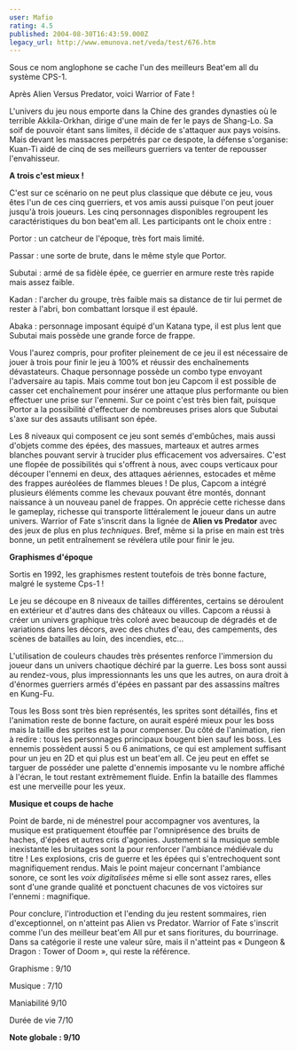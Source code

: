 ```yaml
---
user: Mafio
rating: 4.5
published: 2004-08-30T16:43:59.000Z
legacy_url: http://www.emunova.net/veda/test/676.htm
---
```

Sous ce nom anglophone se cache l'un des meilleurs Beat'em all du système CPS-1\.  

Après Alien Versus Predator, voici Warrior of Fate !  

L'univers du jeu nous emporte dans la Chine des grandes dynasties où le terrible Akkila-Orkhan, dirige d'une main de fer le pays de Shang-Lo. Sa soif de pouvoir étant sans limites, il décide de s'attaquer aux pays voisins. Mais devant les massacres perpétrés par ce despote, la défense s'organise: Kuan-Ti aidé de cinq de ses meilleurs guerriers va tenter de repousser l'envahisseur.  

  

**A trois c'est mieux !**  

  

C'est sur ce scénario on ne peut plus classique que débute ce jeu, vous êtes l'un de ces cinq guerriers, et vos amis aussi puisque l'on peut jouer jusqu'à trois joueurs. Les cinq personnages disponibles regroupent les caractéristiques du bon beat'em all. Les participants ont le choix entre :   

Portor : un catcheur de l'époque, très fort mais limité.  

Passar : une sorte de brute, dans le même style que Portor.  

Subutai : armé de sa fidèle épée, ce guerrier en armure reste très rapide mais assez faible.  

Kadan : l'archer du groupe, très faible mais sa distance de tir lui permet de rester à l'abri, bon combattant lorsque il est épaulé.  

Abaka : personnage imposant équipé d'un Katana type, il est plus lent que Subutai mais possède une grande force de frappe.  

  

Vous l'aurez compris, pour profiter pleinement de ce jeu il est nécessaire de jouer à trois pour finir le jeu à 100% et réussir des enchaînements dévastateurs. Chaque personnage possède un combo type envoyant l'adversaire au tapis. Mais comme tout bon jeu Capcom il est possible de casser cet enchaînement pour insérer une attaque plus performante ou bien effectuer une prise sur l'ennemi. Sur ce point c'est très bien fait, puisque Portor a la possibilité d'effectuer de nombreuses prises alors que Subutai s'axe sur des assauts utilisant son épée.  

Les 8 niveaux qui composent ce jeu sont semés d'embûches, mais aussi d'objets comme des épées, des massues, marteaux et autres armes blanches pouvant servir à trucider plus efficacement vos adversaires. C'est une flopée de possibilités qui s'offrent à nous, avec coups verticaux pour découper l'ennemi en deux, des attaques aériennes, estocades et même des frappes auréolées de flammes bleues ! De plus, Capcom a intégré plusieurs éléments comme les chevaux pouvant être montés, donnant naissance à un nouveau panel de frappes. On apprécie cette richesse dans le gameplay, richesse qui transporte littéralement le joueur dans un autre univers. Warrior of Fate s'inscrit dans la lignée de **Alien vs Predator** avec des jeux de plus en plus _techniques_. Bref, même si la prise en main est très bonne, un petit entraînement se révélera utile pour finir le jeu.  

  

**Graphismes d'époque**  

  

Sortis en 1992, les graphismes restent toutefois de très bonne facture, malgré le systeme Cps-1 !  

Le jeu se découpe en 8 niveaux de tailles différentes, certains se déroulent en extérieur et d'autres dans des châteaux ou villes. Capcom a réussi à créer un univers graphique très coloré avec beaucoup de dégradés et de variations dans les décors, avec des chutes d'eau, des campements, des scènes de batailles au loin, des incendies, etc...  

L'utilisation de couleurs chaudes très présentes renforce l'immersion du joueur dans un univers chaotique déchiré par la guerre. Les boss sont aussi au rendez-vous, plus impressionnants les uns que les autres, on aura droit à d'énormes guerriers armés d'épées en passant par des assassins maîtres en Kung-Fu.  

Tous les Boss sont très bien représentés, les sprites sont détaillés, fins et l'animation reste de bonne facture, on aurait espéré mieux pour les boss mais la taille des sprites est la pour compenser. Du côté de l'animation, rien à redire : tous les personnages principaux bougent bien sauf les boss. Les ennemis possèdent aussi 5 ou 6 animations, ce qui est amplement suffisant pour un jeu en 2D et qui plus est un beat'em all. Ce jeu peut en effet se targuer de posséder une palette d'ennemis imposante vu le nombre affiché à l'écran, le tout restant extrêmement fluide. Enfin la bataille des flammes est une merveille pour les yeux.  

  

**Musique et coups de hache**  

  

Point de barde, ni de ménestrel pour accompagner vos aventures, la musique est pratiquement étouffée par l'omniprésence des bruits de haches, d'épées et autres cris d'agonies. Justement si la musique semble inexistante les bruitages sont la pour renforcer l'ambiance médiévale du titre ! Les explosions, cris de guerre et les épées qui s'entrechoquent sont magnifiquement rendus. Mais le point majeur concernant l'ambiance sonore, ce sont les _voix digitalisées_ même si elle sont assez rares, elles sont d'une grande qualité et ponctuent chacunes de vos victoires sur l'ennemi : magnifique.  

Pour conclure, l'introduction et l'ending du jeu restent sommaires, rien d'exceptionnel, on n'atteint pas Alien vs Predator. Warrior of Fate s'inscrit comme l'un des meilleur beat'em All pur et sans fioritures, du bourrinage. Dans sa catégorie il reste une valeur sûre, mais il n'atteint pas « Dungeon & Dragon : Tower of Doom », qui reste la référence.  

  

Graphisme : 9/10  

Musique : 7/10  

Maniabilité 9/10  

Durée de vie 7/10  

  

**Note globale : 9/10**